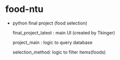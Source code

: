 # food-ntu
* python final project (food selection)

  final_project_latest : main UI (created by Tkinger)
  
  project_main : logic to query database 
  
  selection_method: logic to filter items(foods)
  
